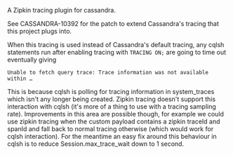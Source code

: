 A Zipkin tracing plugin for cassandra.

 See CASSANDRA-10392 for the patch to extend Cassandra's tracing that this project plugs into.


When this tracing is used instead of Cassandra's default tracing, any cqlsh statements run after enabling tracing with
`TRACING ON;` are going to time out eventually giving

    Unable to fetch query trace: Trace information was not available within …

This is because cqlsh is polling for tracing information in system_traces which isn't any longer being created.
Zipkin tracing doesn't support this interaction with cqlsh (it's more of a thing to use with a tracing sampling rate).
Improvements in this area are possible though, for example we could use zipkin tracing when the custom payload contains
a zipkin traceId and spanId and fall back to normal tracing otherwise (which would work for cqlsh interaction).
For the meantime an easy fix around this behaviour in cqlsh is to reduce Session.max_trace_wait down to 1 second.

